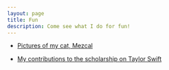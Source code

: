 ```yaml
---
layout: page
title: Fun
description: Come see what I do for fun!
---
```


- [Pictures of my cat, Mezcal](cat.html)
<!--- - [Cocktails that I enjoy making](cocktails.html)--->
- [My contributions to the scholarship on Taylor Swift](taylor_swift.html)
